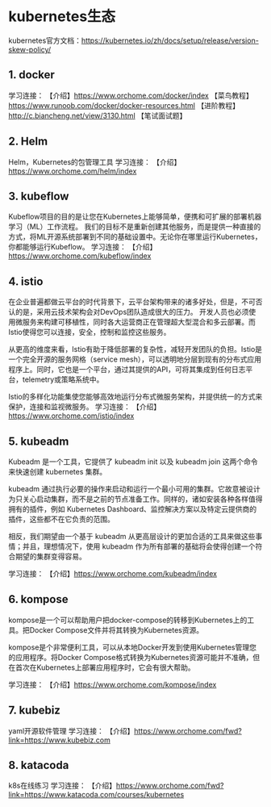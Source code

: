 # kubernetes生态

kubernetes官方文档：https://kubernetes.io/zh/docs/setup/release/version-skew-policy/

## 1. docker
学习连接：
【介绍】https://www.orchome.com/docker/index
【菜鸟教程】https://www.runoob.com/docker/docker-resources.html
【进阶教程】http://c.biancheng.net/view/3130.html
【笔试面试题】

## 2. Helm
Helm，Kubernetes的包管理工具
学习连接：
【介绍】https://www.orchome.com/helm/index

## 3. kubeflow
Kubeflow项目的目的是让您在Kubernetes上能够简单，便携和可扩展的部署机器学习（ML）工作流程。 我们的目标不是重新创建其他服务，而是提供一种直接的方式，将ML开源系统部署到不同的基础设置中。无论你在哪里运行Kubernetes，你都能够运行Kubeflow。
学习连接：
【介绍】https://www.orchome.com/kubeflow/index

## 4. istio
在企业普遍都做云平台的时代背景下，云平台架构带来的诸多好处，但是，不可否认的是，采用云技术架构会对DevOps团队造成很大的压力。 开发人员也必须使用微服务来构建可移植性，同时各大运营商正在管理超大型混合和多云部署。而Istio使得您可以连接，安全，控制和监控这些服务。

从更高的维度来看，Istio有助于降低部署的复杂性，减轻开发团队的负担。Istio是一个完全开源的服务网格（service mesh），可以透明地分层到现有的分布式应用程序上。同时，它也是一个平台，通过其提供的API，可将其集成到任何日志平台，telemetry或策略系统中。

Istio的多样化功能集使您能够高效地运行分布式微服务架构，并提供统一的方式来保护，连接和监视微服务。
学习连接：
【介绍】https://www.orchome.com/istio/index

## 5. kubeadm
Kubeadm 是一个工具，它提供了 kubeadm init 以及 kubeadm join 这两个命令来快速创建 kubernetes 集群。

kubeadm 通过执行必要的操作来启动和运行一个最小可用的集群。它故意被设计为只关心启动集群，而不是之前的节点准备工作。同样的，诸如安装各种各样值得拥有的插件，例如 Kubernetes Dashboard、监控解决方案以及特定云提供商的插件，这些都不在它负责的范围。

相反，我们期望由一个基于 kubeadm 从更高层设计的更加合适的工具来做这些事情；并且，理想情况下，使用 kubeadm 作为所有部署的基础将会使得创建一个符合期望的集群变得容易。

学习连接：
【介绍】https://www.orchome.com/kubeadm/index

## 6. kompose 
kompose是一个可以帮助用户把docker-compose的转移到Kubernetes上的工具。把Docker Compose文件并将其转换为Kubernetes资源。

kompose是个非常便利工具，可以从本地Docker开发到使用Kubernetes管理您的应用程序。将Docker Compose格式转换为Kubernetes资源可能并不准确，但在首次在Kubernetes上部署应用程序时，它会有很大帮助。

学习连接：
【介绍】https://www.orchome.com/kompose/index

## 7. kubebiz 
yaml开源软件管理
学习连接：
【介绍】https://www.orchome.com/fwd?link=https://www.kubebiz.com

## 8. katacoda
k8s在线练习
学习连接：
【介绍】https://www.orchome.com/fwd?link=https://www.katacoda.com/courses/kubernetes

